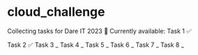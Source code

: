 # cloud_challenge
Collecting tasks for Dare IT 2023
🐧
Currently available: 
Task 1 ✅

Task 2 ✅
Task 3 _
Task 4 _
Task 5 _
Task 6 _
Task 7 _
Task 8 _

